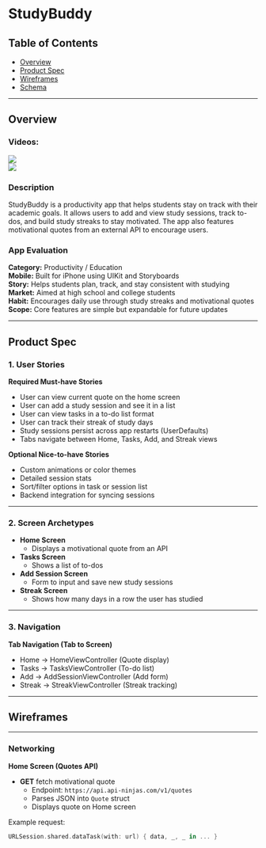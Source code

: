 # StudyBuddy

## Table of Contents  
- [Overview](#overview)  
- [Product Spec](#product-spec)  
- [Wireframes](#wireframes)  
- [Schema](#schema)

---

## Overview

### Videos: 
<div>
    <a href="https://www.loom.com/share/a5bbdd7883ed4920af38bee3d375de02">
    </a>
    <a href="https://www.loom.com/share/a5bbdd7883ed4920af38bee3d375de02">
      <img style="max-width:300px;" src="https://cdn.loom.com/sessions/thumbnails/a5bbdd7883ed4920af38bee3d375de02-7ac6e2c31580743a-full-play.gif">
    </a>
  </div>
  <div>
    <a href="https://www.loom.com/share/568111b4353d46b88f19c690a7f6d857">
    </a>
    <a href="https://www.loom.com/share/568111b4353d46b88f19c690a7f6d857">
      <img style="max-width:300px;" src="https://cdn.loom.com/sessions/thumbnails/568111b4353d46b88f19c690a7f6d857-2adfa7361d9dc1d7-full-play.gif">
    </a>
  </div>

### Description  
StudyBuddy is a productivity app that helps students stay on track with their academic goals. It allows users to add and view study sessions, track to-dos, and build study streaks to stay motivated. The app also features motivational quotes from an external API to encourage users.

### App Evaluation  

**Category:** Productivity / Education  
**Mobile:** Built for iPhone using UIKit and Storyboards  
**Story:** Helps students plan, track, and stay consistent with studying  
**Market:** Aimed at high school and college students  
**Habit:** Encourages daily use through study streaks and motivational quotes  
**Scope:** Core features are simple but expandable for future updates

---

## Product Spec

### 1. User Stories  

**Required Must-have Stories**  
- User can view current quote on the home screen  
- User can add a study session and see it in a list  
- User can view tasks in a to-do list format  
- User can track their streak of study days  
- Study sessions persist across app restarts (UserDefaults)  
- Tabs navigate between Home, Tasks, Add, and Streak views

**Optional Nice-to-have Stories**  
- Custom animations or color themes  
- Detailed session stats  
- Sort/filter options in task or session list  
- Backend integration for syncing sessions

---

### 2. Screen Archetypes  

- **Home Screen**  
  - Displays a motivational quote from an API  
- **Tasks Screen**  
  - Shows a list of to-dos  
- **Add Session Screen**  
  - Form to input and save new study sessions  
- **Streak Screen**  
  - Shows how many days in a row the user has studied

---

### 3. Navigation  

**Tab Navigation (Tab to Screen)**  
- Home → HomeViewController (Quote display)  
- Tasks → TasksViewController (To-do list)  
- Add → AddSessionViewController (Add form)  
- Streak → StreakViewController (Streak tracking)

---

## Wireframes  




---


### Networking  
**Home Screen (Quotes API)**  
- **GET** fetch motivational quote  
  - Endpoint: `https://api.api-ninjas.com/v1/quotes`  
  - Parses JSON into `Quote` struct  
  - Displays quote on Home screen  

Example request:
```swift
URLSession.shared.dataTask(with: url) { data, _, _ in ... }
```
